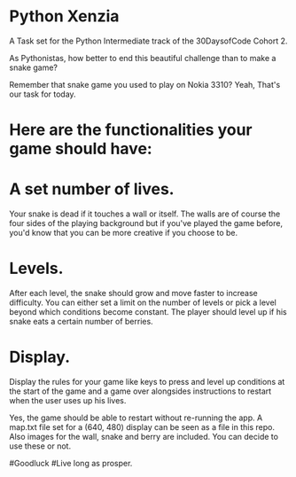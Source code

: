 # Python Xenzia

A Task set for the Python Intermediate track of the 30DaysofCode Cohort 2.


As Pythonistas, how better to end this beautiful challenge than to make a snake game?

Remember that snake game you used to play on Nokia 3310? Yeah, That's our task for today. 

# Here are the functionalities your game should have:

# A set number of lives. 
Your snake is dead if it touches a wall or itself. The walls are of course the four sides of the playing background but if you've played the game before, you'd know that you can be more creative if you choose to be.

# Levels. 
After each level, the snake should grow and move faster to increase difficulty. 
You can either set a limit on the number of levels or pick a level beyond which conditions become constant. 
The player should level up if his snake eats a certain number of berries. 

# Display.
Display the rules for your game like keys to press and level up conditions at the start of the game and  a game over alongsides instructions to restart when the user uses up his lives.

Yes, the game should be able to restart without re-running the app. 
A map.txt file set for a (640, 480) display can be seen as a file in this repo. Also images for the wall, snake and berry are included. You can decide to use these or not.

#Goodluck
#Live long as prosper.
